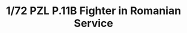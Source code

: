 ---
layout: product
title: "1/72 PZL P.11B Fighter in Romanian Service"
price: "1600" 
desc: "Maketa"
img_path: "/assets/img/IBG72518.webp"
brand: "N/A"
available: true
special_offer: false
new: true
soon: false
cat: "010000"
subcat: "013400"
subsubcat: "0N/A"
sifra: "IBG72518"
popular: false
spec: false
---